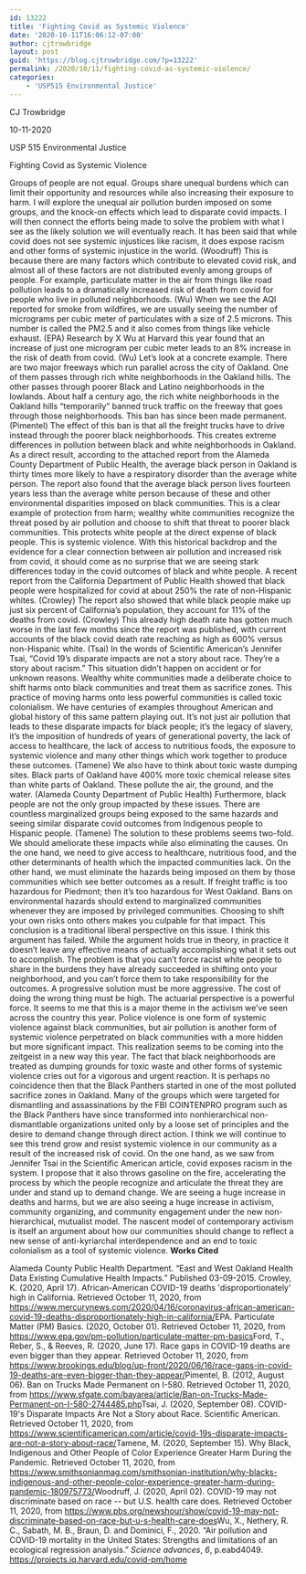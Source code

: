 ```yaml
---
id: 13222
title: 'Fighting Covid as Systemic Violence'
date: '2020-10-11T16:06:12-07:00'
author: cjtrowbridge
layout: post
guid: 'https://blog.cjtrowbridge.com/?p=13222'
permalink: /2020/10/11/fighting-covid-as-systemic-violence/
categories:
    - 'USP515 Environmental Justice'
---
```


CJ Trowbridge

10-11-2020

USP 515 Environmental Justice

Fighting Covid as Systemic Violence

Groups of people are not equal. Groups share unequal burdens which can limit their opportunity and resources while also increasing their exposure to harm. I will explore the unequal air pollution burden imposed on some groups, and the knock-on effects which lead to disparate covid impacts. I will then connect the efforts being made to solve the problem with what I see as the likely solution we will eventually reach. It has been said that while covid does not see systemic injustices like racism, it does expose racism and other forms of systemic injustice in the world. (Woodruff) This is because there are many factors which contribute to elevated covid risk, and almost all of these factors are not distributed evenly among groups of people. For example, particulate matter in the air from things like road pollution leads to a dramatically increased risk of death from covid for people who live in polluted neighborhoods. (Wu) When we see the AQI reported for smoke from wildfires, we are usually seeing the number of micrograms per cubic meter of particulates with a size of 2.5 microns. This number is called the PM2.5 and it also comes from things like vehicle exhaust. (EPA) Research by X Wu at Harvard this year found that an increase of just one microgram per cubic meter leads to an 8% increase in the risk of death from covid. (Wu) Let’s look at a concrete example. There are two major freeways which run parallel across the city of Oakland. One of them passes through rich white neighborhoods in the Oakland hills. The other passes through poorer Black and Latino neighborhoods in the lowlands. About half a century ago, the rich white neighborhoods in the Oakland hills “temporarily” banned truck traffic on the freeway that goes through those neighborhoods. This ban has since been made permanent. (Pimentel) The effect of this ban is that all the freight trucks have to drive instead through the poorer black neighborhoods. This creates extreme differences in pollution between black and white neighborhoods in Oakland. As a direct result, according to the attached report from the Alameda County Department of Public Health, the average black person in Oakland is thirty times more likely to have a respiratory disorder than the average white person. The report also found that the average black person lives fourteen years less than the average white person because of these and other environmental disparities imposed on black communities. This is a clear example of protection from harm; wealthy white communities recognize the threat posed by air pollution and choose to shift that threat to poorer black communities. This protects white people at the direct expense of black people. This is systemic violence. With this historical backdrop and the evidence for a clear connection between air pollution and increased risk from covid, it should come as no surprise that we are seeing stark differences today in the covid outcomes of black and white people. A recent report from the California Department of Public Health showed that black people were hospitalized for covid at about 250% the rate of non-Hispanic whites. (Crowley) The report also showed that while black people make up just six percent of California’s population, they account for 11% of the deaths from covid. (Crowley) This already high death rate has gotten much worse in the last few months since the report was published, with current accounts of the black covid death rate reaching as high as 600% versus non-Hispanic white. (Tsai) In the words of Scientific American’s Jennifer Tsai, “Covid 19’s disparate impacts are not a story about race. They’re a story about racism.” This situation didn’t happen on accident or for unknown reasons. Wealthy white communities made a deliberate choice to shift harms onto black communities and treat them as sacrifice zones. This practice of moving harms onto less powerful communities is called toxic colonialism. We have centuries of examples throughout American and global history of this same pattern playing out. It’s not just air pollution that leads to these disparate impacts for black people; it’s the legacy of slavery, it’s the imposition of hundreds of years of generational poverty, the lack of access to healthcare, the lack of access to nutritious foods, the exposure to systemic violence and many other things which work together to produce these outcomes. (Tamene) We also have to think about toxic waste dumping sites. Black parts of Oakland have 400% more toxic chemical release sites than white parts of Oakland. These pollute the air, the ground, and the water. (Alameda County Department of Public Health) Furthermore, black people are not the only group impacted by these issues. There are countless marginalized groups being exposed to the same hazards and seeing similar disparate covid outcomes from Indigenous people to Hispanic people. (Tamene) The solution to these problems seems two-fold. We should ameliorate these impacts while also eliminating the causes. On the one hand, we need to give access to healthcare, nutritious food, and the other determinants of health which the impacted communities lack. On the other hand, we must eliminate the hazards being imposed on them by those communities which see better outcomes as a result. If freight traffic is too hazardous for Piedmont; then it’s too hazardous for West Oakland. Bans on environmental hazards should extend to marginalized communities whenever they are imposed by privileged communities. Choosing to shift your own risks onto others makes you culpable for that impact. This conclusion is a traditional liberal perspective on this issue. I think this argument has failed. While the argument holds true in theory, in practice it doesn’t leave any effective means of actually accomplishing what it sets out to accomplish. The problem is that you can’t force racist white people to share in the burdens they have already succeeded in shifting onto your neighborhood, and you can’t force them to take responsibility for the outcomes. A progressive solution must be more aggressive. The cost of doing the wrong thing must be high. The actuarial perspective is a powerful force. It seems to me that this is a major theme in the activism we’ve seen across the country this year. Police violence is one form of systemic violence against black communities, but air pollution is another form of systemic violence perpetrated on black communities with a more hidden but more significant impact. This realization seems to be coming into the zeitgeist in a new way this year. The fact that black neighborhoods are treated as dumping grounds for toxic waste and other forms of systemic violence cries out for a vigorous and urgent reaction. It is perhaps no coincidence then that the Black Panthers started in one of the most polluted sacrifice zones in Oakland. Many of the groups which were targeted for dismantling and assassinations by the FBI COINTENPRO program such as the Black Panthers have since transformed into nonhierarchical non-dismantlable organizations united only by a loose set of principles and the desire to demand change through direct action. I think we will continue to see this trend grow and resist systemic violence in our community as a result of the increased risk of covid. On the one hand, as we saw from Jennifer Tsai in the Scientific American article, covid exposes racism in the system. I propose that it also throws gasoline on the fire, accelerating the process by which the people recognize and articulate the threat they are under and stand up to demand change. We are seeing a huge increase in deaths and harms, but we are also seeing a huge increase in activism, community organizing, and community engagement under the new non-hierarchical, mutualist model. The nascent model of contemporary activism is itself an argument about how our communities should change to reflect a new sense of anti-kyriarchal interdependence and an end to toxic colonialism as a tool of systemic violence. **Works Cited**

Alameda County Public Health Department. “East and West Oakland Health Data Existing Cumulative Health Impacts.” Published 03-09-2015. Crowley, K. (2020, April 17). African-American COVID-19 deaths 'disproportionately' high in California. Retrieved October 11, 2020, from <https://www.mercurynews.com/2020/04/16/coronavirus-african-american-covid-19-deaths-disproportionately-high-in-california/>EPA. Particulate Matter (PM) Basics. (2020, October 01). Retrieved October 11, 2020, from <https://www.epa.gov/pm-pollution/particulate-matter-pm-basics>Ford, T., Reber, S., &amp; Reeves, R. (2020, June 17). Race gaps in COVID-19 deaths are even bigger than they appear. Retrieved October 11, 2020, from <https://www.brookings.edu/blog/up-front/2020/06/16/race-gaps-in-covid-19-deaths-are-even-bigger-than-they-appear/>Pimentel, B. (2012, August 06). Ban on Trucks Made Permanent on I-580. Retrieved October 11, 2020, from <https://www.sfgate.com/bayarea/article/Ban-on-Trucks-Made-Permanent-on-I-580-2744485.php>Tsai, J. (2020, September 08). COVID-19's Disparate Impacts Are Not a Story about Race. Scientific American. Retrieved October 11, 2020, from <https://www.scientificamerican.com/article/covid-19s-disparate-impacts-are-not-a-story-about-race/>Tamene, M. (2020, September 15). Why Black, Indigenous and Other People of Color Experience Greater Harm During the Pandemic. Retrieved October 11, 2020, from <https://www.smithsonianmag.com/smithsonian-institution/why-blacks-indigenous-and-other-people-color-experience-greater-harm-during-pandemic-180975773/>Woodruff, J. (2020, April 02). COVID-19 may not discriminate based on race -- but U.S. health care does. Retrieved October 11, 2020, from <https://www.pbs.org/newshour/show/covid-19-may-not-discriminate-based-on-race-but-u-s-health-care-does>Wu, X., Nethery, R. C., Sabath, M. B., Braun, D. and Dominici, F., 2020. “Air pollution and COVID-19 mortality in the United States: Strengths and limitations of an ecological regression analysis.” *Science advances*, *6*, p.eabd4049. <https://projects.iq.harvard.edu/covid-pm/home>